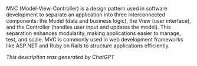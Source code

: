 MVC (Model-View-Controller) is a design pattern used in software development to separate an application into three interconnected components: the Model (data and business logic), the View (user interface), and the Controller (handles user input and updates the model). This separation enhances modularity, making applications easier to manage, test, and scale. MVC is commonly used in web development frameworks like ASP.NET and Ruby on Rails to structure applications efficiently.

*This description was generated by ChatGPT*